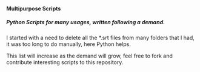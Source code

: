 #### Multipurpose Scripts

##### Python Scripts for many usages, written following a demand.

I started with a need to delete all the *.srt files from many folders that I had, it was too long to do manually, here Python helps. 

This list will increase as the demand will grow, feel free to fork and contribute interesting scripts to this repository.
